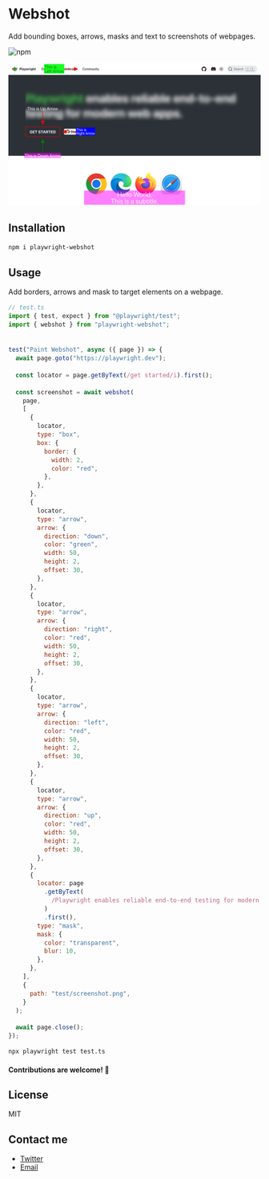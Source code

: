 # Webshot

Add bounding boxes, arrows, masks and text to screenshots of webpages.

![npm](https://img.shields.io/npm/v/playwright-webshot.svg)




![](./test/screenshot.png)

## Installation
```bash
npm i playwright-webshot
```

## Usage

Add borders, arrows and mask to target elements on a webpage.

```javascript
// test.ts 
import { test, expect } from "@playwright/test";
import { webshot } from "playwright-webshot";


test("Paint Webshot", async ({ page }) => {
  await page.goto("https://playwright.dev");

  const locator = page.getByText(/get started/i).first();

  const screenshot = await webshot(
    page,
    [
      {
        locator,
        type: "box",
        box: {
          border: {
            width: 2,
            color: "red",
          },
        },
      },
      {
        locator,
        type: "arrow",
        arrow: {
          direction: "down",
          color: "green",
          width: 50,
          height: 2,
          offset: 30,
        },
      },
      {
        locator,
        type: "arrow",
        arrow: {
          direction: "right",
          color: "red",
          width: 50,
          height: 2,
          offset: 30,
        },
      },
      {
        locator,
        type: "arrow",
        arrow: {
          direction: "left",
          color: "red",
          width: 50,
          height: 2,
          offset: 30,
        },
      },
      {
        locator,
        type: "arrow",
        arrow: {
          direction: "up",
          color: "red",
          width: 50,
          height: 2,
          offset: 30,
        },
      },
      {
        locator: page
          .getByText(
            /Playwright enables reliable end-to-end testing for modern web apps./i
          )
          .first(),
        type: "mask",
        mask: {
          color: "transparent",
          blur: 10,
        },
      },
    ],
    {
      path: "test/screenshot.png",
    }
  );
  
  await page.close();
});

```

```bash
npx playwright test test.ts
```

#### Contributions are welcome! 🎉

## License
MIT


## Contact me
- [Twitter](https://twitter.com/int2float)
- [Email](mailto:mail2paras.s@gmail.com)
